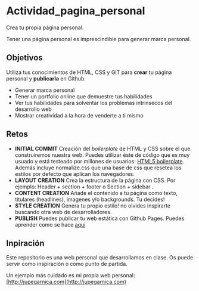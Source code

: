 # Actividad_pagina_personal

Crea tu propia página personal.

Tener una página personal es imprescindible para generar marca personal. 

## Objetivos

Utiliza tus conocimientos de HTML, CSS y GIT para **crear** tu página personal y **publicarla** en Github. 

- Generar marca personal
- Tener un portfolio online que demuestre tus habilidades
- Ver tus habilidades para solventar los problemas intrinsecos del desarrollo web
- Mostrar creatividad a la hora de venderte a ti mismo

## Retos

- **INITIAL COMMIT** Creación del *boilerplate* de HTML y CSS sobre el que construiremos nuestra web. Puedes utilizar éste de código que  es muy usuado y está testeado por millones de usuarios: [HTML5 boilerplate](https://github.com/h5bp/html5-boilerplate).  Además incluye normalize.css que una base de css que resetea los estilos por defecto que aplican los navegadores.
- **LAYOUT CREATION** Crea la estructura de la página con CSS.  Por ejemplo:  Header + section + footer o Section + sidebar .
- **CONTENT CREATION** Añade el contenido a tu página como texto, titulares (headlines), imagenes y/o backgrounds. Tu decides!
- **STYLE CREATION** Genera tu propio estilo! no olvides inspirarte buscando otra web de desarrolladores.
- **PUBLISH** Puedes publicar tu web estática con Github Pages.  Puedes aprender como se hace [aquí](https://help.github.com/articles/configuring-a-publishing-source-for-github-pages/)

## Inpiración

Este repositorio es una web personal que desarrollamos en clase. Os puede servir como inspiración o como punto de partida.

Un ejemplo más cuidado es mi propia web personal: [http://jupegarnica.com](http://jupegarnica.com)


